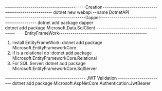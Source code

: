 -----------------------------------------Creation----------------------------------------------------
dotnet new webapi --name DotnetAPI  
-----------------------------------------Dapper---------------------------------------------
dotnet add package dapper  
dotnet add package Microsoft.Data.SqlClient
-----------------------------------------EntityFrameWork---------------------------------------------
1. Install EntityFrameWork: dotnet add package Microsoft.EntityFrameworkCore
2. If is a relational db :dotnet add package Microsoft.EntityFrameworkCore.Relational
3. For SQL Server: dotnet add package Microsoft.EntityFrameworkCore.SqlServer

----------------------------------------- JWT Validation -----------------------
dotnet add package Microsoft.AspNetCore.Authentication.JwtBearer
